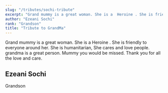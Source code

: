 ```yaml
---
slug: "/tributes/sochi-tribute"
excerpt: "Grand mummy is a great woman. She is a  Heroine . She is friendly to everyone around her"
author: "Ezeani Sochi"
rank: "Grandson"
title: "Tribute to GrandMa"
---
```


Grand mummy is a great woman. She is a  Heroine . She is friendly to everyone around her. She is  humanitarian, She cares and love people. 
grandma is a great person. Mummy you would be missed. Thank you for all the love and care.  

## Ezeani Sochi
Grandson